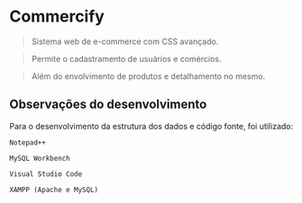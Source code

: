# Commercify

> Sistema web de e-commerce com CSS avançado.

> Permite o cadastramento de usuários e comércios.

> Além do envolvimento de produtos e detalhamento no mesmo.

## Observações do desenvolvimento

Para o desenvolvimento da estrutura dos dados e código fonte, foi utilizado:

	Notepad++

	MySQL Workbench
	
	Visual Studio Code
	
	XAMPP (Apache e MySQL)
